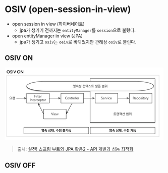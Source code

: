 # OSIV (open-session-in-view)
- open session in view (하이버네이트)
  - jpa가 생기기 전까지는 ```entityManager```를 ```session```으로 불렀다.
- open entityManager in view (JPA)
  - jpa가 생기고 ```osiv```는 ```oeiv```로 바뀌었지만 관례상 ```osiv```로 불린다.

## OSIV ON
![img_10.png](img_10.png)
> 출처: [실전! 스프링 부트와 JPA 활용2 - API 개발과 성능 최적화](https://www.inflearn.com/course/%EC%8A%A4%ED%94%84%EB%A7%81%EB%B6%80%ED%8A%B8-JPA-API%EA%B0%9C%EB%B0%9C-%EC%84%B1%EB%8A%A5%EC%B5%9C%EC%A0%81%ED%99%94/dashboard)


## OSIV OFF